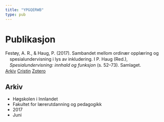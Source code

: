 ```yaml
---
title: "YPGQERWB"
type: pub
---
```

<h1>Publikasjon</h1>
<article id="csl-bib-container-YPGQERWB" class="csl-bib-container">
  <div class="csl-bib-body" style="line-height: 1.35; padding-left: 1em; text-indent:-1em;">
  <div class="csl-entry">Fest&#xF8;y, A. R., &amp; Haug, P. (2017). Sambandet mellom ordin&#xE6;r oppl&#xE6;ring og spesialundervisning i lys av inkludering. I P. Haug (Red.), <i>Spesialundervisning: innhald og funksjon</i> (s. 52&#x2013;73). Samlaget.</div>
</div>
  <div class="csl-bib-buttons">
    <a href="#taxonomy-article-YPGQERWB" class="csl-bib-button">Arkiv</a>
    <a href alt="Cristin URL" class="csl-bib-button">Cristin</a>
    <a href alt="Zotero URL" class="csl-bib-button">Zotero</a>
  </div>
  <div id="csl-bib-meta-container-YPGQERWB"></div>
</article>
<div id="csl-bib-meta-YPGQERWB" class="csl-bib-meta">
  <article id="taxonomy-article-YPGQERWB" class="taxonomy-article">
    <h1>Arkiv</h1>
    <ul>
      <li>Høgskolen i Innlandet</li>
      <li>Fakultet for lærerutdanning og pedagogikk</li>
      <li>2017</li>
      <li>Juni</li>
    </ul>
  </article>
</div>
